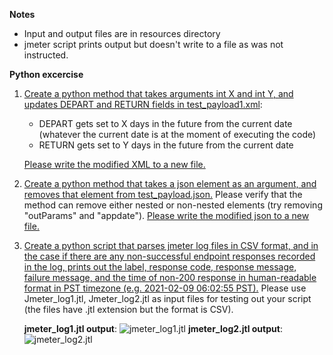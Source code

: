 **Notes**

- Input and output files are in resources directory
- jmeter script prints output but doesn't write to a file as was not instructed.

**Python excercise**

1. [Create a python method that takes arguments int X and int Y,
and updates DEPART and RETURN fields in test_payload1.xml](https://github.com/ludo550/python-exercise/blob/master/test_xml.py):
    - DEPART gets set to X days in the future from the current date
    (whatever the current date is at the moment of executing the code)
    - RETURN gets set to Y days in the future from the current date
    
    [Please write the modified XML to a new file.](https://github.com/ludo550/python-exercise/blob/master/resources/test_payload1_Output.xml)

2. [Create a python method that takes a json element
as an argument, and removes that element from test_payload.json.](https://github.com/ludo550/python-exercise/blob/master/test_json.py)
Please verify that the method can remove either nested or non-nested elements
(try removing "outParams" and "appdate").
[Please write the modified json to a new file.](https://github.com/ludo550/python-exercise/blob/master/resources/test_payload_output.json)

3. [Create a python script that parses jmeter log files in CSV format,
and in the case if there are any non-successful endpoint responses recorded in the log,
prints out the label, response code, response message, failure message,
and the time of non-200 response in human-readable format in PST timezone
(e.g. 2021-02-09 06:02:55 PST).](https://github.com/ludo550/python-exercise/blob/master/test_jmeter.py)
Please use Jmeter_log1.jtl, Jmeter_log2.jtl as input files for testing out your script
(the files have .jtl extension but the format is  CSV).

    **jmeter_log1.jtl output**:
    ![jmeter_log1.jtl](https://github.com/ludo550/python-exercise/blob/master/resources/jmeter_log1.PNG)
    **jmeter_log2.jtl output**:
    ![jmeter_log2.jtl](https://github.com/ludo550/python-exercise/blob/master/resources/jmeter_log2.PNG)